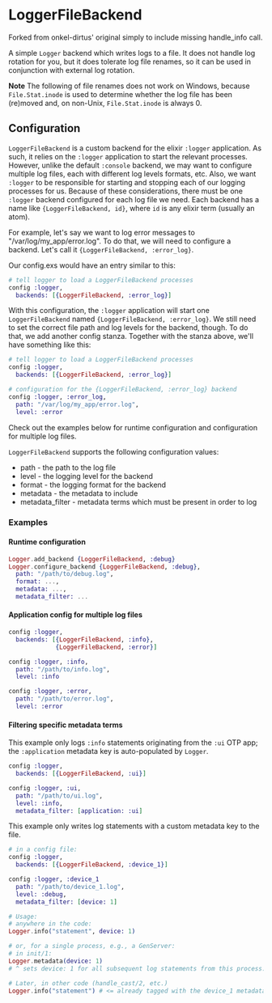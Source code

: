 LoggerFileBackend
=================

Forked from onkel-dirtus' original simply to include missing handle_info call.

A simple `Logger` backend which writes logs to a file. It does not handle log
rotation for you, but it does tolerate log file renames, so it can be
used in conjunction with external log rotation.

**Note** The following of file renames does not work on Windows, because `File.Stat.inode` is used to determine whether the log file has been (re)moved and, on non-Unix, `File.Stat.inode` is always 0.

## Configuration

`LoggerFileBackend` is a custom backend for the elixir `:logger` application. As
such, it relies on the `:logger` application to start the relevant processes.
However, unlike the default `:console` backend, we may want to configure
multiple log files, each with different log levels formats, etc. Also, we want
`:logger` to be responsible for starting and stopping each of our logging
processes for us. Because of these considerations, there must be one `:logger`
backend configured for each log file we need. Each backend has a name like
`{LoggerFileBackend, id}`, where `id` is any elixir term (usually an atom).

For example, let's say we want to log error messages to
"/var/log/my_app/error.log". To do that, we will need to configure a backend.
Let's call it `{LoggerFileBackend, :error_log}`.

Our config.exs would have an entry similar to this:

```elixir
# tell logger to load a LoggerFileBackend processes
config :logger,
  backends: [{LoggerFileBackend, :error_log}]
```

With this configuration, the `:logger` application will start one `LoggerFileBackend`
named `{LoggerFileBackend, :error_log}`. We still need to set the correct file
path and log levels for the backend, though. To do that, we add another config
stanza. Together with the stanza above, we'll have something like this:

```elixir
# tell logger to load a LoggerFileBackend processes
config :logger,
  backends: [{LoggerFileBackend, :error_log}]

# configuration for the {LoggerFileBackend, :error_log} backend
config :logger, :error_log,
  path: "/var/log/my_app/error.log",
  level: :error
```

Check out the examples below for runtime configuration and configuration for
multiple log files.

`LoggerFileBackend` supports the following configuration values:

* path - the path to the log file
* level - the logging level for the backend
* format - the logging format for the backend
* metadata - the metadata to include
* metadata_filter - metadata terms which must be present in order to log


### Examples

#### Runtime configuration

```elixir
Logger.add_backend {LoggerFileBackend, :debug}
Logger.configure_backend {LoggerFileBackend, :debug},
  path: "/path/to/debug.log",
  format: ...,
  metadata: ...,
  metadata_filter: ...
```

#### Application config for multiple log files

```elixir
config :logger,
  backends: [{LoggerFileBackend, :info},
             {LoggerFileBackend, :error}]

config :logger, :info,
  path: "/path/to/info.log",
  level: :info

config :logger, :error,
  path: "/path/to/error.log",
  level: :error
```
#### Filtering specific metadata terms

This example only logs `:info` statements originating from the `:ui` OTP app; the `:application` metadata key is auto-populated by `Logger`.

```elixir
config :logger,
  backends: [{LoggerFileBackend, :ui}]

config :logger, :ui,
  path: "/path/to/ui.log",
  level: :info,
  metadata_filter: [application: :ui]
```

This example only writes log statements with a custom metadata key to the file.

```elixir
# in a config file:
config :logger,
  backends: [{LoggerFileBackend, :device_1}]

config :logger, :device_1
  path: "/path/to/device_1.log",
  level: :debug,
  metadata_filter: [device: 1]

# Usage:
# anywhere in the code:
Logger.info("statement", device: 1)

# or, for a single process, e.g., a GenServer:
# in init/1:
Logger.metadata(device: 1)
# ^ sets device: 1 for all subsequent log statements from this process.

# Later, in other code (handle_cast/2, etc.)
Logger.info("statement") # <= already tagged with the device_1 metadata
```
